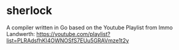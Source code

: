 # sherlock

A compiler written in Go based on the Youtube Playlist from Immo Landwerth: <https://youtube.com/playlist?list=PLRAdsfhKI4OWNOSfS7EUu5GRAVmze1t2y>
